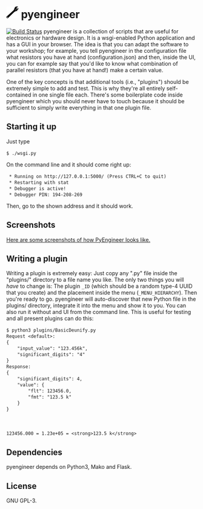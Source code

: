 # ![Logo](https://raw.githubusercontent.com/johndoe31415/pyengineer/master/docs/logo.png) pyengineer
[![Build Status](https://travis-ci.org/johndoe31415/pyengineer.svg?branch=master)](https://travis-ci.org/johndoe31415/pyengineer)
pyengineer is a collection of scripts that are useful for electronics or
hardware design. It is a wsgi-enabled Python application and has a GUI in your
browser. The idea is that you can adapt the software to your workshop; for
example, you tell pyengineer in the configuration file what resistors you have
at hand (configuration.json) and then, inside the UI, you can for example say
that you'd like to know what combination of parallel resistors (that you have
at hand!) make a certain value.

One of the key concepts is that additional tools (i.e., "plugins") should be
extremely simple to add and test. This is why they're all entirely
self-contained in one single file each. There's some boilerplate code inside
pyengineer which you should never have to touch because it should be sufficient
to simply write everything in that one plugin file.

## Starting it up
Just type

```
$ ./wsgi.py
```

On the command line and it should come right up:

```
 * Running on http://127.0.0.1:5000/ (Press CTRL+C to quit)
 * Restarting with stat
 * Debugger is active!
 * Debugger PIN: 194-208-269
```

Then, go to the shown address and it should work.

## Screenshots
[Here are some screenshots of how PyEngineer looks
like.](https://johndoe31415.github.io/pyengineer/)

## Writing a plugin
Writing a plugin is extremely easy: Just copy any ".py" file inside the
"plugins/" directory to a file name you like. The only two things you will
*have* to change is: The plugin `_ID` (which should be a random type-4 UUID
that you create) and the placement inside the menu (`_MENU_HIERARCHY`). Then
you're ready to go.  pyengineer will auto-discover that new Python file in the
plugins/ directory, integrate it into the menu and show it to you.  You can
also run it without and UI from the command line. This is useful for testing
and all present plugins can do this:

```
$ python3 plugins/BasicDeunify.py
Request <default>:
{
    "input_value": "123.456k",
    "significant_digits": "4"
}
Response:
{
    "significant_digits": 4,
    "value": {
        "flt": 123456.0,
        "fmt": "123.5 k"
    }
}



123456.000 = 1.23e+05 = <strong>123.5 k</strong>
```

## Dependencies
pyengineer depends on Python3, Mako and Flask.

## License
GNU GPL-3.
